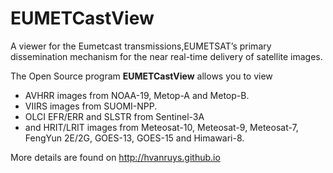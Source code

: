 EUMETCastView
=============

A viewer for the Eumetcast transmissions,EUMETSAT’s primary dissemination mechanism for the near real-time delivery of satellite images.

The Open Source program **EUMETCastView** allows you to view

- AVHRR images from NOAA-19, Metop-A and Metop-B.
- VIIRS images from SUOMI-NPP.
- OLCI EFR/ERR and SLSTR from Sentinel-3A
- and HRIT/LRIT images from Meteosat-10, Meteosat-9, Meteosat-7, FengYun 2E/2G, GOES-13, GOES-15 and Himawari-8.

More details are found on http://hvanruys.github.io


